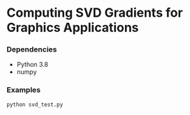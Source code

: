 # Computing SVD Gradients for Graphics Applications

### Dependencies
- Python 3.8
- numpy

### Examples
```
python svd_test.py
```
